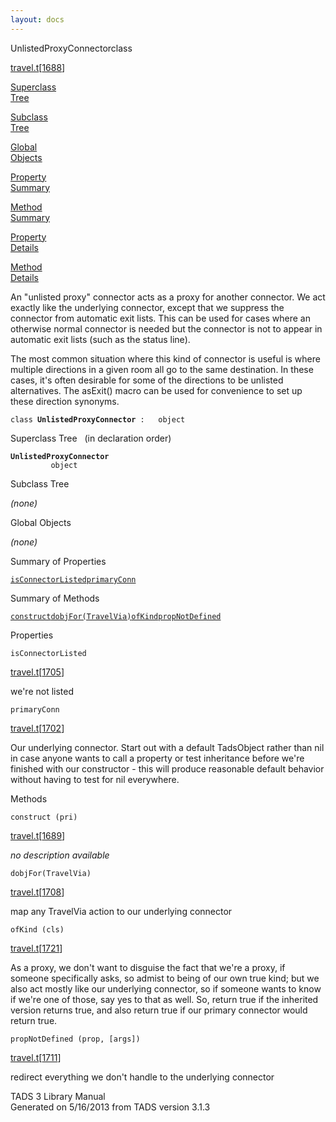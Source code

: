 ```yaml
---
layout: docs
---
```

<span class="title">UnlistedProxyConnector</span><span class="type">class</span>

[travel.t](../file/travel.t.html)\[[1688](../source/travel.t.html#1688)\]

[Superclass  
Tree](#_SuperClassTree_)

[Subclass  
Tree](#_SubClassTree_)

[Global  
Objects](#_ObjectSummary_)

[Property  
Summary](#_PropSummary_)

[Method  
Summary](#_MethodSummary_)

[Property  
Details](#_Properties_)

[Method  
Details](#_Methods_)

<div class="fdesc">

An "unlisted proxy" connector acts as a proxy for another connector. We
act exactly like the underlying connector, except that we suppress the
connector from automatic exit lists. This can be used for cases where an
otherwise normal connector is needed but the connector is not to appear
in automatic exit lists (such as the status line).

The most common situation where this kind of connector is useful is
where multiple directions in a given room all go to the same
destination. In these cases, it's often desirable for some of the
directions to be unlisted alternatives. The asExit() macro can be used
for convenience to set up these direction synonyms.

`class `**`UnlistedProxyConnector`**` :   object`

</div>

<span id="_SuperClassTree_"></span>

<div class="mjhd">

<span class="hdln">Superclass Tree</span>   (in declaration order)

</div>

**`UnlistedProxyConnector`**  
`         object`  
<span id="_SubClassTree_"></span>

<div class="mjhd">

<span class="hdln">Subclass Tree</span>  

</div>

*(none)* <span id="_ObjectSummary_"></span>

<div class="mjhd">

<span class="hdln">Global Objects</span>  

</div>

*(none)* <span id="_PropSummary_"></span>

<div class="mjhd">

<span class="hdln">Summary of Properties</span>  

</div>

[`isConnectorListed`](#isConnectorListed)[`primaryConn`](#primaryConn)

<span id="_MethodSummary_"></span>

<div class="mjhd">

<span class="hdln">Summary of Methods</span>  

</div>

[`construct`](#construct)[`dobjFor(TravelVia)`](#dobjFor(TravelVia))[`ofKind`](#ofKind)[`propNotDefined`](#propNotDefined)

<span id="_Properties_"></span>

<div class="mjhd">

<span class="hdln">Properties</span>  

</div>

<span id="isConnectorListed"></span>

`isConnectorListed`

[travel.t](../file/travel.t.html)\[[1705](../source/travel.t.html#1705)\]

<div class="desc">

we're not listed

</div>

<span id="primaryConn"></span>

`primaryConn`

[travel.t](../file/travel.t.html)\[[1702](../source/travel.t.html#1702)\]

<div class="desc">

Our underlying connector. Start out with a default TadsObject rather
than nil in case anyone wants to call a property or test inheritance
before we're finished with our constructor - this will produce
reasonable default behavior without having to test for nil everywhere.

</div>

<span id="_Methods_"></span>

<div class="mjhd">

<span class="hdln">Methods</span>  

</div>

<span id="construct"></span>

`construct (pri)`

[travel.t](../file/travel.t.html)\[[1689](../source/travel.t.html#1689)\]

<div class="desc">

*no description available*

</div>

<span id="dobjFor(TravelVia)"></span>

`dobjFor(TravelVia)`

[travel.t](../file/travel.t.html)\[[1708](../source/travel.t.html#1708)\]

<div class="desc">

map any TravelVia action to our underlying connector

</div>

<span id="ofKind"></span>

`ofKind (cls)`

[travel.t](../file/travel.t.html)\[[1721](../source/travel.t.html#1721)\]

<div class="desc">

As a proxy, we don't want to disguise the fact that we're a proxy, if
someone specifically asks, so admist to being of our own true kind; but
we also act mostly like our underlying connector, so if someone wants to
know if we're one of those, say yes to that as well. So, return true if
the inherited version returns true, and also return true if our primary
connector would return true.

</div>

<span id="propNotDefined"></span>

`propNotDefined (prop, [args])`

[travel.t](../file/travel.t.html)\[[1711](../source/travel.t.html#1711)\]

<div class="desc">

redirect everything we don't handle to the underlying connector

</div>

<div class="ftr">

TADS 3 Library Manual  
Generated on 5/16/2013 from TADS version 3.1.3

</div>
